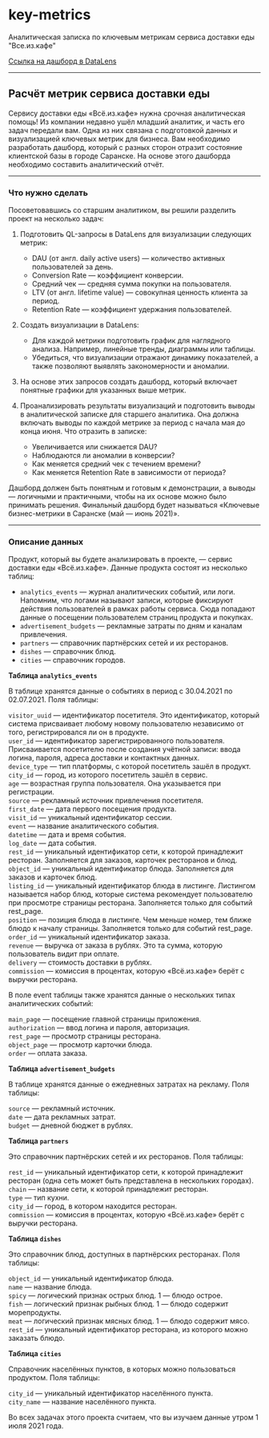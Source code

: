 # key-metrics
Аналитическая записка по ключевым метрикам сервиса доставки еды "Все.из.кафе"

[Ссылка на дашборд в DataLens](h>ps://datalens.yandex/bq98e1x6j9yax)

---

## Расчёт метрик сервиса доставки еды

Сервису доставки еды «Всё.из.кафе» нужна срочная аналитическая помощь! Из компании недавно ушёл младший аналитик, и часть его задач передали вам.
Одна из них связана с подготовкой данных и визуализацией ключевых метрик для бизнеса. Вам необходимо разработать дашборд, который с разных сторон отразит состояние клиентской базы в городе Саранске. На основе этого дашборда необходимо составить аналитический отчёт.

---

### Что нужно сделать

Посоветовавшись со старшим аналитиком, вы решили разделить проект на несколько задач:

1. Подготовить QL-запросы в DataLens для визуализации следующих метрик:
    - DAU (от англ. daily active users) — количество активных пользователей за день.
    - Conversion Rate — коэффициент конверсии.
    - Средний чек — средняя сумма покупки на пользователя.
    - LTV (от англ. lifetime value) — совокупная ценность клиента за период.
    - Retention Rate — коэффициент удержания пользователей.

2. Создать визуализации в DataLens:
    - Для каждой метрики подготовить график для наглядного анализа. Например, линейные тренды, диаграммы или таблицы.
    - Убедиться, что визуализации отражают динамику показателей, а также позволяют выявлять закономерности и аномалии.

3. На основе этих запросов создать дашборд, который включает понятные графики для указанных выше метрик.

4. Проанализировать результаты визуализаций и подготовить выводы в аналитической записке для старшего аналитика. Она должна включать выводы по каждой метрике за период с начала мая до конца июня. Что отразить в записке:
    - Увеличивается или снижается DAU?
    - Наблюдаются ли аномалии в конверсии?
    - Как меняется средний чек с течением времени?
    - Как меняется Retention Rate в зависимости от периода?

Дашборд должен быть понятным и готовым к демонстрации, а выводы — логичными и практичными, чтобы на их основе можно было принимать решения. Финальный дашборд будет называться «Ключевые бизнес-метрики в Саранске (май — июнь 2021)».

---

### Описание данных

Продукт, который вы будете анализировать в проекте, — сервис доставки еды «Всё.из.кафе». Данные продукта состоят из несколько таблиц:
  - `analytics_events` — журнал аналитических событий, или логи. Напомним, что логами называют записи, которые фиксируют действия пользователей в рамках работы сервиса. Сюда попадают данные о посещении пользователем страниц продукта и покупках.  
  - `advertisement_budgets` — рекламные затраты по дням и каналам привлечения.  
  - `partners` — справочник партнёрских сетей и их ресторанов.  
  - `dishes` — справочник блюд.  
  - `cities` — справочник городов.

**Таблица `analytics_events`**  

В таблице хранятся данные о событиях в период с 30.04.2021 по 02.07.2021. Поля таблицы:

`visitor_uuid` — идентификатор посетителя. Это идентификатор, который система присваивает любому новому пользователю независимо от того, регистрировался ли он в продукте.  
`user_id` — идентификатор зарегистрированного пользователя. Присваивается посетителю после создания учётной записи: ввода логина, пароля, адреса доставки и контактных данных.  
`device_type` — тип платформы, с которой посетитель зашёл в продукт.  
`city_id` — город, из которого посетитель зашёл в сервис.  
`age` — возрастная группа пользователя. Она указывается при регистрации.  
`source` — рекламный источник привлечения посетителя.  
`first_date` — дата первого посещения продукта.  
`visit_id` — уникальный идентификатор сессии.  
`event` — название аналитического события.  
`datetime` — дата и время события.  
`log_date` — дата события.  
`rest_id` — уникальный идентификатор сети, к которой принадлежит ресторан. Заполняется для заказов, карточек ресторанов и блюд.  
`object_id` — уникальный идентификатор блюда. Заполняется для заказов и карточек блюд.  
`listing_id` — уникальный идентификатор блюда в листинге. Листингом называется набор блюд, которые система рекомендует пользователю при просмотре страницы ресторана. Заполняется   только для событий rest_page.  
`position` — позиция блюда в листинге. Чем меньше номер, тем ближе блюдо к началу страницы. Заполняется только для событий rest_page.  
`order_id` — уникальный идентификатор заказа.  
`revenue` — выручка от заказа в рублях. Это та сумма, которую пользователь видит при оплате.  
`delivery` — стоимость доставки в рублях.  
`commission` — комиссия в процентах, которую «Всё.из.кафе» берёт с выручки ресторана.  

В поле event таблицы также хранятся данные о нескольких типах аналитических событий:  

`main_page` — посещение главной страницы приложения.  
`authorization` — ввод логина и пароля, авторизация.  
`rest_page` — просмотр страницы ресторана.  
`object_page` — просмотр карточки блюда.  
`order` — оплата заказа.  

**Таблица `advertisement_budgets`**  

В таблице хранятся данные о ежедневных затратах на рекламу. Поля таблицы:  

`source` — рекламный источник.  
`date` — дата рекламных затрат.  
`budget` — дневной бюджет в рублях.  

**Таблица `partners`**  

Это справочник партнёрских сетей и их ресторанов. Поля таблицы:  

`rest_id` — уникальный идентификатор сети, к которой принадлежит ресторан (одна сеть может быть представлена в нескольких городах).  
`chain` — название сети, к которой принадлежит ресторан.  
`type` — тип кухни.  
`city_id` — город, в котором находится ресторан.  
`commission` — комиссия в процентах, которую «Всё.из.кафе» берёт с выручки ресторана.  

**Таблица `dishes`**  

Это справочник блюд, доступных в партнёрских ресторанах. Поля таблицы:  

`object_id` — уникальный идентификатор блюда.  
`name` — название блюда.  
`spicy` — логический признак острых блюд. 1 — блюдо острое.  
`fish` — логический признак рыбных блюд. 1 — блюдо содержит морепродукты.  
`meat` — логический признак мясных блюд. 1 — блюдо содержит мясо.  
`rest_id` — уникальный идентификатор ресторана, из которого можно заказать блюдо.  

**Таблица `cities`**  

Справочник населённых пунктов, в которых можно пользоваться продуктом. Поля таблицы:  

`city_id` — уникальный идентификатор населённого пункта.  
`city_name` — название населённого пункта.  

Во всех задачах этого проекта считаем, что вы изучаем данные утром 1 июля 2021 года.

